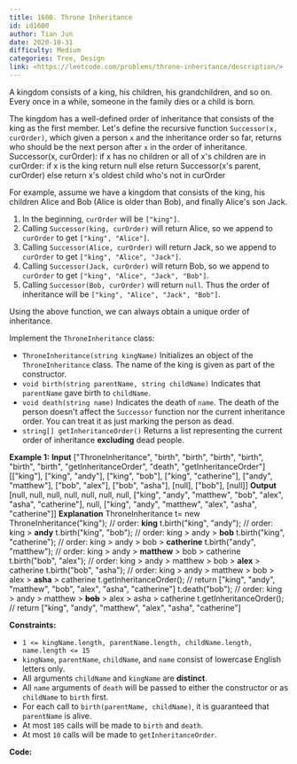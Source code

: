 ```yaml
---
title: 1600. Throne Inheritance
id: id1600
author: Tian Jun
date: 2020-10-31
difficulty: Medium
categories: Tree, Design
link: <https://leetcode.com/problems/throne-inheritance/description/>
---
```


A kingdom consists of a king, his children, his grandchildren, and so on.
Every once in a while, someone in the family dies or a child is born.

The kingdom has a well-defined order of inheritance that consists of the king
as the first member. Let's define the recursive function `Successor(x,
curOrder)`, which given a person `x` and the inheritance order so far, returns
who should be the next person after `x` in the order of inheritance.
            Successor(x, curOrder):        if x has no children or all of x's children are in curOrder:            if x is the king return null            else return Successor(x's parent, curOrder)        else return x's oldest child who's not in curOrder    

For example, assume we have a kingdom that consists of the king, his children
Alice and Bob (Alice is older than Bob), and finally Alice's son Jack.

  1. In the beginning, `curOrder` will be `["king"]`.
  2. Calling `Successor(king, curOrder)` will return Alice, so we append to `curOrder` to get `["king", "Alice"]`.
  3. Calling `Successor(Alice, curOrder)` will return Jack, so we append to `curOrder` to get `["king", "Alice", "Jack"]`.
  4. Calling `Successor(Jack, curOrder)` will return Bob, so we append to `curOrder` to get `["king", "Alice", "Jack", "Bob"]`.
  5. Calling `Successor(Bob, curOrder)` will return `null`. Thus the order of inheritance will be `["king", "Alice", "Jack", "Bob"]`.

Using the above function, we can always obtain a unique order of inheritance.

Implement the `ThroneInheritance` class:

  * `ThroneInheritance(string kingName)` Initializes an object of the `ThroneInheritance` class. The name of the king is given as part of the constructor.
  * `void birth(string parentName, string childName)` Indicates that `parentName` gave birth to `childName`.
  * `void death(string name)` Indicates the death of `name`. The death of the person doesn't affect the `Successor` function nor the current inheritance order. You can treat it as just marking the person as dead.
  * `string[] getInheritanceOrder()` Returns a list representing the current order of inheritance **excluding** dead people.



**Example 1:**
            **Input**    ["ThroneInheritance", "birth", "birth", "birth", "birth", "birth", "birth", "getInheritanceOrder", "death", "getInheritanceOrder"]    [["king"], ["king", "andy"], ["king", "bob"], ["king", "catherine"], ["andy", "matthew"], ["bob", "alex"], ["bob", "asha"], [null], ["bob"], [null]]    **Output**    [null, null, null, null, null, null, null, ["king", "andy", "matthew", "bob", "alex", "asha", "catherine"], null, ["king", "andy", "matthew", "alex", "asha", "catherine"]]        **Explanation**    ThroneInheritance t= new ThroneInheritance("king"); // order: **king**    t.birth("king", "andy"); // order: king > **andy**    t.birth("king", "bob"); // order: king > andy > **bob**    t.birth("king", "catherine"); // order: king > andy > bob > **catherine**    t.birth("andy", "matthew"); // order: king > andy > **matthew** > bob > catherine    t.birth("bob", "alex"); // order: king > andy > matthew > bob > **alex** > catherine    t.birth("bob", "asha"); // order: king > andy > matthew > bob > alex > **asha** > catherine    t.getInheritanceOrder(); // return ["king", "andy", "matthew", "bob", "alex", "asha", "catherine"]    t.death("bob"); // order: king > andy > matthew > **~~bob~~** > alex > asha > catherine    t.getInheritanceOrder(); // return ["king", "andy", "matthew", "alex", "asha", "catherine"]    



**Constraints:**

  * `1 <= kingName.length, parentName.length, childName.length, name.length <= 15`
  * `kingName`, `parentName`, `childName`, and `name` consist of lowercase English letters only.
  * All arguments `childName` and `kingName` are **distinct**.
  * All `name` arguments of `death` will be passed to either the constructor or as `childName` to `birth` first.
  * For each call to `birth(parentName, childName)`, it is guaranteed that `parentName` is alive.
  * At most `105` calls will be made to `birth` and `death`.
  * At most `10` calls will be made to `getInheritanceOrder`.


**Code:**

